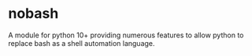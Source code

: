 # nobash
A module for python 10+ providing numerous features to allow python to replace bash as a shell automation language.
